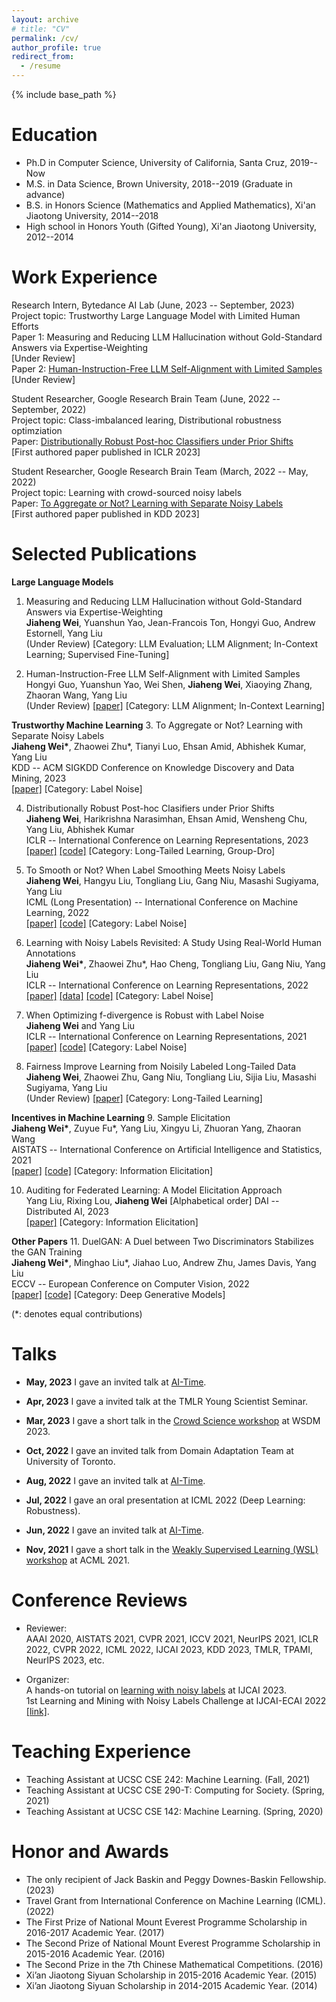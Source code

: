 ```yaml
---
layout: archive
# title: "CV"
permalink: /cv/
author_profile: true
redirect_from:
  - /resume
---
```


{% include base_path %}

Education
======
* Ph.D in Computer Science, University of California, Santa Cruz, 2019--Now
* M.S. in Data Science, Brown University, 2018--2019  (Graduate in advance)
* B.S. in Honors Science (Mathematics and Applied Mathematics), Xi'an Jiaotong University, 2014--2018
* High school in Honors Youth (Gifted Young), Xi'an Jiaotong University, 2012--2014

Work Experience
======
Research Intern, Bytedance AI Lab (June, 2023 -- September, 2023)      
Project topic: Trustworthy Large Language Model with Limited Human Efforts       
Paper 1: Measuring and Reducing LLM Hallucination without Gold-Standard Answers via Expertise-Weighting      
[Under Review]      
Paper 2: [Human-Instruction-Free LLM Self-Alignment with Limited Samples](https://arxiv.org/abs/2401.06785)      
[Under Review]

Student Researcher, Google Research Brain Team (June, 2022 -- September, 2022)               
Project topic: Class-imbalanced learing, Distributional robustness optimziation      
Paper: [Distributionally Robust Post-hoc Classifiers under Prior Shifts](https://openreview.net/forum?id=3KUfbI9_DQE)      
[First authored paper published in ICLR 2023]

Student Researcher, Google Research Brain Team (March, 2022 -- May, 2022)               
Project topic: Learning with crowd-sourced noisy labels      
Paper: [To Aggregate or Not? Learning with Separate Noisy Labels](https://arxiv.org/abs/2206.07181)      
[First authored paper published in KDD 2023]

Selected Publications
======
**Large Language Models**
1.  Measuring and Reducing LLM Hallucination without Gold-Standard Answers via Expertise-Weighting             
**Jiaheng Wei**, Yuanshun Yao, Jean-Francois Ton, Hongyi Guo, Andrew Estornell, Yang Liu                
(Under Review) [Category: LLM Evaluation; LLM Alignment; In-Context Learning; Supervised Fine-Tuning]            

2.  Human-Instruction-Free LLM Self-Alignment with Limited Samples               
Hongyi Guo, Yuanshun Yao, Wei Shen, **Jiaheng Wei**, Xiaoying Zhang, Zhaoran Wang, Yang Liu                
(Under Review) [[paper]](https://arxiv.org/abs/2401.06785) [Category: LLM Alignment; In-Context Learning]            

**Trustworthy Machine Learning**
3.  To Aggregate or Not? Learning with Separate Noisy Labels             
**Jiaheng Wei\***, Zhaowei Zhu\*, Tianyi Luo, Ehsan Amid, Abhishek Kumar, Yang Liu               
KDD -- ACM SIGKDD Conference on Knowledge Discovery and Data Mining, 2023               
[[paper]](https://dl.acm.org/doi/10.1145/3580305.3599522) [Category: Label Noise]            

4.  Distributionally Robust Post-hoc Clasifiers under Prior Shifts               
**Jiaheng Wei**, Harikrishna Narasimhan, Ehsan Amid, Wensheng Chu, Yang Liu, Abhishek Kumar               
ICLR -- International Conference on Learning Representations, 2023              
[[paper]](https://openreview.net/forum?id=3KUfbI9_DQE)  [[code]](https://github.com/weijiaheng/Drops) [Category: Long-Tailed Learning, Group-Dro] 

5.  To Smooth or Not? When Label Smoothing Meets Noisy Labels             
**Jiaheng Wei**, Hangyu Liu, Tongliang Liu, Gang Niu, Masashi Sugiyama, Yang Liu               
ICML (Long Presentation) -- International Conference on Machine Learning, 2022                
[[paper]](https://proceedings.mlr.press/v162/wei22b)  [[code]](https://github.com/UCSC-REAL/negative-label-smoothing) [Category: Label Noise]

6.	Learning with Noisy Labels Revisited: A Study Using Real-World Human Annotations           
**Jiaheng Wei\***, Zhaowei Zhu\*, Hao Cheng, Tongliang Liu, Gang Niu, Yang Liu           
ICLR -- International Conference on Learning Representations, 2022           
[[paper]](https://openreview.net/forum?id=TBWA6PLJZQm&referrer=%5BAuthor%20Console%5D(%2Fgroup%3Fid%3DICLR.cc%2F2022%2FConference%2FAuthors%23your-submissions))  [[data]](http://noisylabels.com/)  [[code]](https://github.com/UCSC-REAL/cifar-10-100n) [Category: Label Noise]       

7.  When Optimizing f-divergence is Robust with Label Noise                 
**Jiaheng Wei** and Yang Liu            
ICLR -- International Conference on Learning Representations, 2021               
[[paper]](https://openreview.net/forum?id=WesiCoRVQ15)  [[code]](https://github.com/weijiaheng/Robust-f-divergence-measures) [Category: Label Noise]

8.  Fairness Improve Learning from Noisily Labeled Long-Tailed Data             
**Jiaheng Wei**, Zhaowei Zhu, Gang Niu, Tongliang Liu, Sijia Liu, Masashi Sugiyama, Yang Liu               
(Under Review) [[paper]](https://arxiv.org/abs/2303.12291) [Category: Long-Tailed Learning]    

**Incentives in Machine Learning**
9.	Sample Elicitation           
**Jiaheng Wei\***, Zuyue Fu*, Yang Liu, Xingyu Li, Zhuoran Yang, Zhaoran Wang           
AISTATS -- International Conference on Artificial Intelligence and Statistics, 2021           
[[paper]](https://proceedings.mlr.press/v130/wei21c)  [[code]](https://github.com/weijiaheng/Credible-sample-elicitation) [Category: Information Elicitation]

10.	Auditing for Federated Learning: A Model Elicitation Approach           
Yang Liu, Rixing Lou, **Jiaheng Wei** [Alphabetical order]
DAI -- Distributed AI, 2023               
[[paper]](https://dl.acm.org/doi/abs/10.1145/3627676.3627683) [Category: Information Elicitation]     

**Other Papers**
11.	DuelGAN: A Duel between Two Discriminators Stabilizes the GAN Training           
**Jiaheng Wei\***, Minghao Liu\*, Jiahao Luo, Andrew Zhu, James Davis, Yang Liu               
ECCV -- European Conference on Computer Vision, 2022            
[[paper]](https://www.ecva.net/papers/eccv_2022/papers_ECCV/papers/136830290.pdf)  [[code]](https://github.com/UCSC-REAL/DuelGAN) [Category: Deep Generative Models]           

(\*: denotes equal contributions)  


Talks
======
* **May, 2023** I gave an invited talk at [AI-Time](http://www.aitime.cn/). 

* **Apr, 2023** I gave a invited talk at the TMLR Young Scientist Seminar. 

* **Mar, 2023** I gave a short talk in the [Crowd Science workshop](https://toloka.ai/events/wsdm-2023/) at WSDM 2023. 

* **Oct, 2022** I gave an invited talk from Domain Adaptation Team at University of Toronto.

* **Aug, 2022** I gave an invited talk at [AI-Time](http://www.aitime.cn/). 

* **Jul, 2022** I gave an oral presentation at ICML 2022 (Deep Learning: Robustness). 

* **Jun, 2022** I gave an invited talk at [AI-Time](http://www.aitime.cn/). 

* **Nov, 2021** I gave a short talk in the [Weakly Supervised Learning (WSL) workshop](https://wsl-workshop.github.io/acml21.html) at ACML 2021. 
  
Conference Reviews
======
* Reviewer:            
AAAI 2020, AISTATS 2021, CVPR 2021, ICCV 2021, NeurIPS 2021, ICLR 2022, CVPR 2022, ICML 2022, IJCAI 2023, KDD 2023, TMLR, TPAMI, NeurIPS 2023, etc.

* Organizer:            
A hands-on tutorial on [learning with noisy labels](https://sites.google.com/ucsc.edu/tutorial-noisylabels/home) at IJCAI 2023.            
1st Learning and Mining with Noisy Labels Challenge at IJCAI-ECAI 2022 [[link]](http://ucsc-real.soe.ucsc.edu:1995/).

Teaching Experience
======
* Teaching Assistant at UCSC CSE 242: Machine Learning.  (Fall, 2021)      
* Teaching Assistant at UCSC CSE 290-T: Computing for Society.  (Spring, 2021)
* Teaching Assistant at UCSC CSE 142: Machine Learning.  (Spring, 2020)

Honor and Awards
======
* The only recipient of Jack Baskin and Peggy Downes-Baskin Fellowship. (2023)
* Travel Grant from International Conference on Machine Learning (ICML).  (2022)
* The First Prize of National Mount Everest Programme Scholarship in 2016-2017 Academic Year.  (2017)
* The Second Prize of National Mount Everest Programme Scholarship in 2015-2016 Academic Year.  (2016)
* The Second Prize in the 7th Chinese Mathematical Competitions.  (2016)
* Xi’an Jiaotong Siyuan Scholarship in 2015-2016 Academic Year.  (2015)
* Xi’an Jiaotong Siyuan Scholarship in 2014-2015 Academic Year.  (2014)
